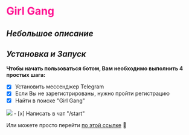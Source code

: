# <span style="color:DeepPink;">Girl Gang</span>
## *Небольшое описание* 


## *Установка и Запуск*
**Чтобы начать пользоваться ботом, Вам необходимо выполнить 4 простых шага:**
- [x] Установить мессенджер Telegram
- [x] Если Вы не зарегистрированы, нужно пройти регистрацию
- [x] Найти в поиске "Girl Gang"
<image src="https://github.com/AriGasper/Girl-Gang-Bot/blob/master/изображение_2023-12-19_045813435.png">
- [x] Написать в чат "/start"

   
Или можете просто перейти [по этой ссылке](https://t.me/Girl_Gang_Bot) :sparkling_heart:
